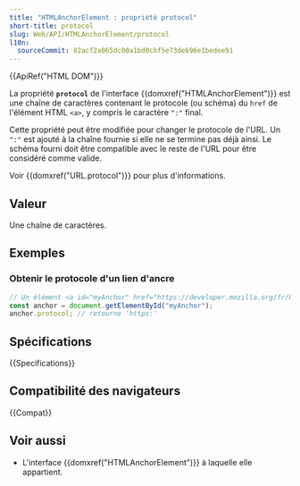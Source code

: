 ```yaml
---
title: "HTMLAnchorElement : propriété protocol"
short-title: protocol
slug: Web/API/HTMLAnchorElement/protocol
l10n:
  sourceCommit: 82acf2a065dc00a1bd0cbf5e73de696e1bedee91
---
```


{{ApiRef("HTML DOM")}}

La propriété **`protocol`** de l'interface {{domxref("HTMLAnchorElement")}} est une chaîne de caractères contenant le protocole (ou schéma) du `href` de l'élément HTML `<a>`, y compris le caractère `":"` final.

Cette propriété peut être modifiée pour changer le protocole de l'URL. Un `":"` est ajouté à la chaîne fournie si elle ne se termine pas déjà ainsi. Le schéma fourni doit être compatible avec le reste de l'URL pour être considéré comme valide.

Voir {{domxref("URL.protocol")}} pour plus d'informations.

## Valeur

Une chaîne de caractères.

## Exemples

### Obtenir le protocole d'un lien d'ancre

```js
// Un élément <a id="myAnchor" href="https://developer.mozilla.org/fr/HTMLAnchorElement"> est dans le document
const anchor = document.getElementById("myAnchor");
anchor.protocol; // retourne 'https:'
```

## Spécifications

{{Specifications}}

## Compatibilité des navigateurs

{{Compat}}

## Voir aussi

- L'interface {{domxref("HTMLAnchorElement")}} à laquelle elle appartient.
